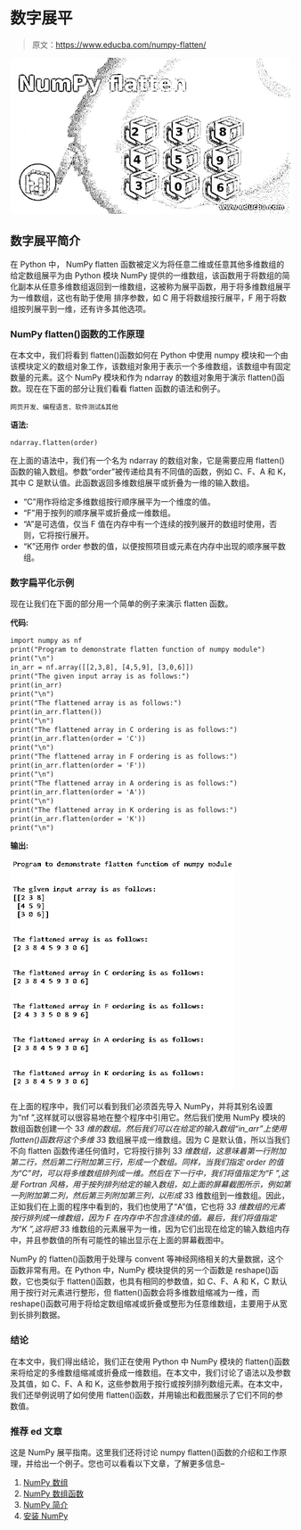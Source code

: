 # 数字展平

> 原文：<https://www.educba.com/numpy-flatten/>

![NumPy flatten](img/d014e47997098e7b81db17c29b8a9c83.png)



## 数字展平简介

在 Python 中， NumPy flatten 函数被定义为将任意二维或任意其他多维数组的给定数组展平为由 Python 模块 NumPy 提供的一维数组，该函数用于将数组的简化副本从任意多维数组返回到一维数组，这被称为展平函数，用于将多维数组展平为一维数组，这也有助于使用 排序参数，如 C 用于将数组按行展平，F 用于将数组按列展平到一维，还有许多其他选项。

### NumPy flatten()函数的工作原理

在本文中，我们将看到 flatten()函数如何在 Python 中使用 numpy 模块和一个由该模块定义的数组对象工作，该数组对象用于表示一个多维数组，该数组中有固定数量的元素。这个 NumPy 模块和作为 ndarray 的数组对象用于演示 flatten()函数。现在在下面的部分让我们看看 flatten 函数的语法和例子。

<small>网页开发、编程语言、软件测试&其他</small>

**语法:**

```
ndarray.flatten(order)
```

在上面的语法中，我们有一个名为 ndarray 的数组对象，它是需要应用 flatten()函数的输入数组。参数“order”被传递给具有不同值的函数，例如 C、F、A 和 K，其中 C 是默认值。此函数返回多维数组展平或折叠为一维的输入数组。

*   “C”用作将给定多维数组按行顺序展平为一个维度的值。
*   “F”用于按列的顺序展平或折叠成一维数组。
*   “A”是可选值，仅当 F 值在内存中有一个连续的按列展开的数组时使用，否则，它将按行展开。
*   “K”还用作 order 参数的值，以便按照项目或元素在内存中出现的顺序展平数组。

### 数字扁平化示例

现在让我们在下面的部分用一个简单的例子来演示 flatten 函数。

**代码:**

```
import numpy as nf
print("Program to demonstrate flatten function of numpy module")
print("\n")
in_arr = nf.array([[2,3,8], [4,5,9], [3,0,6]])
print("The given input array is as follows:")
print(in_arr)
print("\n")
print("The flattened array is as follows:")
print(in_arr.flatten())
print("\n")
print("The flattened array in C ordering is as follows:")
print(in_arr.flatten(order = 'C'))
print("\n")
print("The flattened array in F ordering is as follows:")
print(in_arr.flatten(order = 'F'))
print("\n")
print("The flattened array in A ordering is as follows:")
print(in_arr.flatten(order = 'A'))
print("\n")
print("The flattened array in K ordering is as follows:")
print(in_arr.flatten(order = 'K'))
print("\n")
```

**输出:**

![NumPy flatten-1.1](img/d5009e930b888d072fe29fd8be5c3127.png)



在上面的程序中，我们可以看到我们必须首先导入 NumPy，并将其别名设置为“nf ”,这样就可以很容易地在整个程序中引用它。然后我们使用 NumPy 模块的数组函数创建一个 3*3 维的数组。然后我们可以在给定的输入数组“in_arr”上使用 flatten()函数将这个多维 3*3 数组展平成一维数组。因为 C 是默认值，所以当我们不向 flatten 函数传递任何值时，它将按行排列 3*3 维数组，这意味着第一行附加第二行，然后第二行附加第三行，形成一个数组。同样，当我们指定 order 的值为“C”时，可以将多维数组排列成一维。然后在下一行中，我们将值指定为“F ”,这是 Fortran 风格，用于按列排列给定的输入数组，如上面的屏幕截图所示，例如第一列附加第二列，然后第三列附加第三列，以形成 3*3 维数组到一维数组。因此，正如我们在上面的程序中看到的，我们也使用了“A”值，它也将 3*3 维数组的元素按行排列成一维数组，因为 F 在内存中不包含连续的值。最后，我们将值指定为“K ”,这将把 3*3 维数组的元素展平为一维，因为它们出现在给定的输入数组内存中，并且参数值的所有可能性的输出显示在上面的屏幕截图中。

NumPy 的 flatten()函数用于处理与 convent 等神经网络相关的大量数据，这个函数非常有用。在 Python 中，NumPy 模块提供的另一个函数是 reshape()函数，它也类似于 flatten()函数，也具有相同的参数值，如 C、F、A 和 K，C 默认用于按行对元素进行整形，但 flatten()函数会将多维数组缩减为一维，而 reshape()函数可用于将给定数组缩减或折叠或整形为任意维数组，主要用于从宽到长排列数据。

### 结论

在本文中，我们得出结论，我们正在使用 Python 中 NumPy 模块的 flatten()函数来将给定的多维数组缩减或折叠成一维数组。在本文中，我们讨论了语法以及参数及其值，如 C、F、A 和 K，这些参数用于按行或按列排列数组元素。在本文中，我们还举例说明了如何使用 flatten()函数，并用输出和截图展示了它们不同的参数值。

### 推荐 ed 文章

这是 NumPy 展平指南。这里我们还将讨论 numpy flatten()函数的介绍和工作原理，并给出一个例子。您也可以看看以下文章，了解更多信息–

1.  [NumPy 数组](https://www.educba.com/numpy-arrays/)
2.  [NumPy 数组函数](https://www.educba.com/numpy-array-functions/)
3.  [NumPy 简介](https://www.educba.com/introduction-to-numpy/)
4.  [安装 NumPy](https://www.educba.com/install-numpy/)





